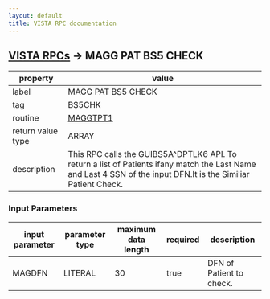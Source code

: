 ```yaml
---
layout: default
title: VISTA RPC documentation
---
```




## [VISTA RPCs](TableOfContent.md) &#8594; MAGG PAT BS5 CHECK 

 property | value 
--- | --- 
 label | MAGG PAT BS5 CHECK
 tag | BS5CHK
 routine | [MAGGTPT1](http://code.osehra.org/dox/Routine_MAGGTPT1_source.html)
 return value type | ARRAY
 description | This RPC calls the GUIBS5A^DPTLK6 API.  To return a list of Patients ifany match the Last Name and Last 4 SSN of the input DFN.It is the Similiar Patient Check.

### Input Parameters

| input parameter | parameter type | maximum data length | required | description | 
| --- | --- | --- | --- | --- | 
| MAGDFN | LITERAL | 30 | true | DFN of Patient to check. | 